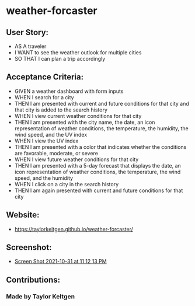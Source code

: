 # weather-forcaster

## User Story:
* AS A traveler
* I WANT to see the weather outlook for multiple cities
* SO THAT I can plan a trip accordingly

## Acceptance Criteria:
* GIVEN a weather dashboard with form inputs
* WHEN I search for a city
* THEN I am presented with current and future conditions for that city and that city is added to the search history
* WHEN I view current weather conditions for that city
* THEN I am presented with the city name, the date, an icon representation of weather conditions, the temperature, the humidity, the wind speed, and the UV index
* WHEN I view the UV index
* THEN I am presented with a color that indicates whether the conditions are favorable, moderate, or severe
* WHEN I view future weather conditions for that city
* THEN I am presented with a 5-day forecast that displays the date, an icon representation of weather conditions, the temperature, the wind speed, and the humidity
* WHEN I click on a city in the search history
* THEN I am again presented with current and future conditions for that city

## Website: 
*  https://taylorkeltgen.github.io/weather-forcaster/


## Screenshot:
* [Screen Shot 2021-10-31 at 11 12 13 PM](https://user-images.githubusercontent.com/88693758/139620708-12d81b0d-5b47-41cc-af86-44beefabe98b.png)



## Contributions:
### Made by Taylor Keltgen

